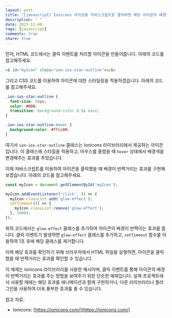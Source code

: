 ```yaml
---
layout: post
title: "[javascript] Ionicons 아이콘을 자바스크립트로 클릭하면 해당 아이콘의 배경이 반짝거리는 효과 주기"
description: " "
date: 2023-11-08
tags: [javascript]
comments: true
share: true
---
```


먼저, HTML 코드에서는 클릭 이벤트를 처리할 아이콘을 만들어줍니다. 아래의 코드를 참고해주세요.

```html
<i id="myIcon" class="ion-ios-star-outline"></i>
```

그리고 CSS 코드를 이용하여 아이콘에 대한 스타일링을 적용하겠습니다. 아래의 코드를 참고해주세요.

```css
.ion-ios-star-outline {
  font-size: 50px;
  color: #000;
  transition: background-color 0.5s ease;
}

.ion-ios-star-outline:hover {
  background-color: #ffcc00;
}
```

여기서 `ion-ios-star-outline` 클래스는 Ionicons 라이브러리에서 제공하는 아이콘입니다. 이 클래스에 스타일을 적용하고, 마우스를 올렸을 때 `hover` 상태에서 배경색을 변경해주는 효과를 주었습니다.

이제 자바스크립트를 이용하여 아이콘을 클릭했을 때 배경이 반짝거리는 효과를 구현해보겠습니다. 아래의 코드를 참고해주세요.

```javascript
const myIcon = document.getElementById('myIcon');

myIcon.addEventListener('click', () => {
  myIcon.classList.add('glow-effect');
  setTimeout(() => {
    myIcon.classList.remove('glow-effect');
  }, 1000);
});
```

위의 코드에서는 `glow-effect` 클래스를 추가하여 아이콘의 배경이 반짝이는 효과를 줍니다. 클릭 이벤트가 발생하면 `glow-effect` 클래스를 추가하고, `setTimeout` 함수를 이용하여 1초 후에 해당 클래스를 제거합니다.

이제 해당 효과를 확인하기 위해 브라우저에서 HTML 파일을 실행하면, 아이콘을 클릭했을 때 반짝거리는 효과를 확인할 수 있습니다.

이 예제는 Ionicons 라이브러리를 사용한 예시이며, 클릭 이벤트를 통해 아이콘의 배경이 반짝거리는 효과를 주는 방법을 보여주기 위한 단순한 예제입니다. 실제 프로젝트에서 사용할 때에는 해당 효과를 애니메이션과 함께 구현하거나, 다른 라이브러리나 플러그인을 사용하여 더욱 풍부한 효과를 줄 수 있습니다.

참고 자료:
- Ionicons: [https://ionicons.com/](https://ionicons.com/)